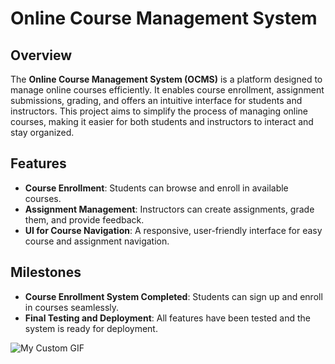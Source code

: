 # Online Course Management System

## Overview

The **Online Course Management System (OCMS)** is a platform designed to manage online courses efficiently. It enables course enrollment, assignment submissions, grading, and offers an intuitive interface for students and instructors. This project aims to simplify the process of managing online courses, making it easier for both students and instructors to interact and stay organized.

## Features

- **Course Enrollment**: Students can browse and enroll in available courses.
- **Assignment Management**: Instructors can create assignments, grade them, and provide feedback.
- **UI for Course Navigation**: A responsive, user-friendly interface for easy course and assignment navigation.

## Milestones

- **Course Enrollment System Completed**: Students can sign up and enroll in courses seamlessly.
- **Final Testing and Deployment**: All features have been tested and the system is ready for deployment.

![My Custom GIF](https://media1.giphy.com/media/xT9IgzoKnwFNmISR8I/200w.gif?cid=6c09b952j5hxe3mvlchi7r505ag8svaxog7iuq9pkcosfhr7&ep=v1_gifs_search&rid=200w.gif&ct=g)

